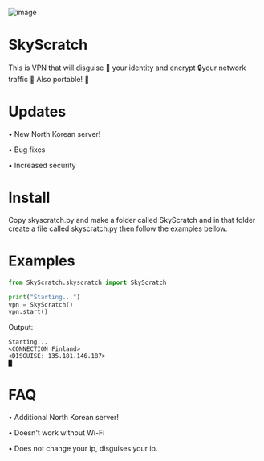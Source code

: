 
![image](https://user-images.githubusercontent.com/101386337/199218731-79686922-7e51-4e00-9c31-14b186e9964e.png)


# SkyScratch
This is VPN that will disguise 🥸 your identity and encrypt 🔒your network traffic 🚗
Also portable! 📱

# Updates
• New North Korean server!

• Bug fixes

• Increased security

# Install
Copy skyscratch.py and make a folder called SkyScratch and in that folder
create a file called skyscratch.py then follow the examples bellow.

# Examples
```python
from SkyScratch.skyscratch import SkyScratch

print("Starting...")
vpn = SkyScratch()
vpn.start()
```
Output:
```
Starting...
<CONNECTION Finland>
<DISGUISE: 135.181.146.187>
█
```

# FAQ
• Additional North Korean server!

• Doesn't work without Wi-Fi

• Does not change your ip, disguises your ip.
